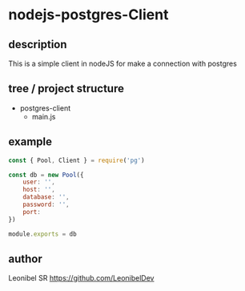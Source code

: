 # nodejs-postgres-Client
## description
This is a simple client in nodeJS for make a connection with postgres

## tree / project structure
* postgres-client
  * main.js

## example

```javascript
const { Pool, Client } = require('pg')

const db = new Pool({
    user: '',
    host: '',
    database: '',
    password: '',
    port: 
})

module.exports = db
```
## author
Leonibel SR <https://github.com/LeonibelDev>